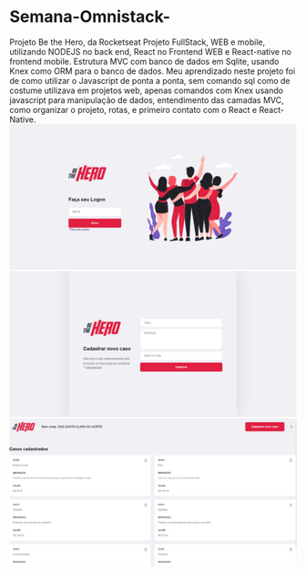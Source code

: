 # Semana-Omnistack-
Projeto Be the Hero, da Rocketseat
Projeto FullStack, WEB e mobile, utilizando NODEJS no back end, React no Frontend WEB e React-native no frontend mobile.
Estrutura MVC com banco de dados em Sqlite, usando Knex como ORM para o banco de dados.
Meu aprendizado neste projeto foi de como utilizar o Javascript de ponta a ponta, sem comando sql como de costume utilizava em projetos web, apenas comandos com Knex usando javascript para manipulação de dados, entendimento das camadas MVC, como organizar o projeto, rotas, e primeiro contato com o React e React-Native. 
![alt text](https://github.com/MersoAbreu/Semana-Omnistack-/blob/master/frontend/src/Login.png)
![alt text](https://github.com/MersoAbreu/Semana-Omnistack-/blob/master/frontend/src/cadastro_caso.png)
![alt text](https://github.com/MersoAbreu/Semana-Omnistack-/blob/master/frontend/src/Tela_casos.png)
